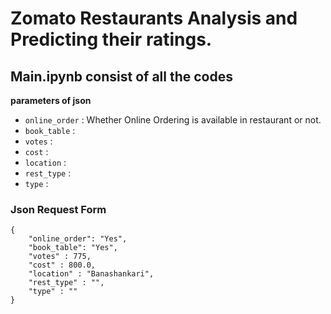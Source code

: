# Zomato Restaurants Analysis and Predicting their ratings.

## Main.ipynb consist of all the codes

**parameters of json**

- `online_order` : Whether Online Ordering is available in restaurant or not.
- `book_table` :
- `votes` :
- `cost` :
- `location` :
- `rest_type` :
- `type` :

### Json Request Form

```
{
    "online_order": "Yes",
    "book_table": "Yes",
    "votes" : 775,
    "cost" : 800.0,
    "location" : "Banashankari",
    "rest_type" : "",
    "type" : ""
}
```
